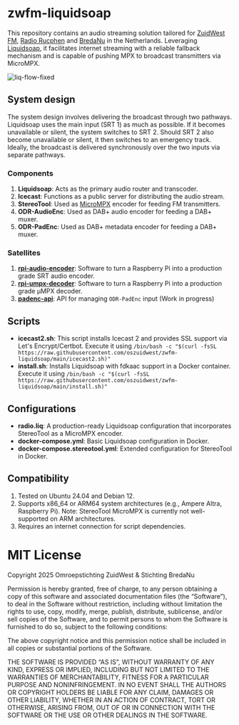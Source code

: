 # zwfm-liquidsoap
This repository contains an audio streaming solution tailored for [ZuidWest FM](https://www.zuidwestfm.nl/), [Radio Rucphen](https://www.rucphenrtv.nl/) and [BredaNu](https://www.bredanu.nl/) in the Netherlands. Leveraging [Liquidsoap](https://www.liquidsoap.info), it facilitates internet streaming with a reliable fallback mechanism and is capable of pushing MPX to broadcast transmitters via MicroMPX.

![liq-flow-fixed](https://github.com/user-attachments/assets/00b35131-5c30-418b-aea1-dd447ee12f49)

## System design
The system design involves delivering the broadcast through two pathways. Liquidsoap uses the main input (SRT 1) as much as possible. If it becomes unavailable or silent, the system switches to SRT 2. Should SRT 2 also become unavailable or silent, it then switches to an emergency track. Ideally, the broadcast is delivered synchronously over the two inputs via separate pathways.

### Components
1. **Liquidsoap**: Acts as the primary audio router and transcoder.
2. **Icecast**: Functions as a public server for distributing the audio stream.
3. **StereoTool**: Used as [MicroMPX](https://www.thimeo.com/micrompx/) encoder for feeding FM transmitters.
4. **ODR-AudioEnc**: Used as DAB+ audio encoder for feeding a DAB+ muxer.
4. **ODR-PadEnc**: Used as DAB+ metadata encoder for feeding a DAB+ muxer.

### Satellites
1. **[rpi-audio-encoder](https://github.com/oszuidwest/rpi-audio-encoder)**: Software to turn a Raspberry Pi into a production grade SRT audio encoder.
2. **[rpi-umpx-decoder](https://github.com/oszuidwest/rpi-audio-encoder)**: Software to turn a Raspberry Pi into a production grade μMPX decoder.
3. **[padenc-api](https://github.com/oszuidwest/padenc-api)**: API for managing `ODR-PadEnc` input (Work in progress)

## Scripts
- **icecast2.sh**: This script installs Icecast 2 and provides SSL support via Let's Encrypt/Certbot. Execute it using `/bin/bash -c "$(curl -fsSL https://raw.githubusercontent.com/oszuidwest/zwfm-liquidsoap/main/icecast2.sh)"`
- **install.sh**: Installs Liquidsoap with fdkaac support in a Docker container. Execute it using `/bin/bash -c "$(curl -fsSL https://raw.githubusercontent.com/oszuidwest/zwfm-liquidsoap/main/install.sh)"`

## Configurations
- **radio.liq**: A production-ready Liquidsoap configuration that incorporates StereoTool as a MicroMPX encoder.
- **docker-compose.yml**: Basic Liquidsoap configuration in Docker.
- **docker-compose.stereotool.yml**: Extended configuration for StereoTool in Docker.

## Compatibility
1. Tested on Ubuntu 24.04 and Debian 12.
2. Supports x86_64 or ARM64 system architectures (e.g., Ampere Altra, Raspberry Pi). Note: StereoTool MicroMPX is currently not well-supported on ARM architectures.
3. Requires an internet connection for script dependencies.

# MIT License

Copyright 2025 Omroepstichting ZuidWest & Stichting BredaNu

Permission is hereby granted, free of charge, to any person obtaining a copy of this software and associated documentation files (the “Software”), to deal in the Software without restriction, including without limitation the rights to use, copy, modify, merge, publish, distribute, sublicense, and/or sell copies of the Software, and to permit persons to whom the Software is furnished to do so, subject to the following conditions:

The above copyright notice and this permission notice shall be included in all copies or substantial portions of the Software.

THE SOFTWARE IS PROVIDED “AS IS”, WITHOUT WARRANTY OF ANY KIND, EXPRESS OR IMPLIED, INCLUDING BUT NOT LIMITED TO THE WARRANTIES OF MERCHANTABILITY, FITNESS FOR A PARTICULAR PURPOSE AND NONINFRINGEMENT. IN NO EVENT SHALL THE AUTHORS OR COPYRIGHT HOLDERS BE LIABLE FOR ANY CLAIM, DAMAGES OR OTHER LIABILITY, WHETHER IN AN ACTION OF CONTRACT, TORT OR OTHERWISE, ARISING FROM, OUT OF OR IN CONNECTION WITH THE SOFTWARE OR THE USE OR OTHER DEALINGS IN THE SOFTWARE.
